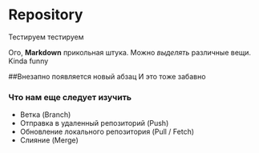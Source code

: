 # Repository
Тестируем тестируем

Ого, **Markdown** прикольная штука. Можно *выделять* различные вещи. Kinda funny


##Внезапно появляется новый абзац
И это тоже забавно

### Что нам еще следует изучить
* Ветка (Branch)
* Отправка в удаленный репозиторий (Push)
* Обновление локального репозитория (Pull / Fetch)
* Слияние (Merge)

